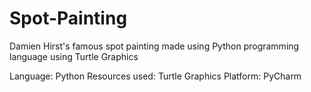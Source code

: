 # Spot-Painting
Damien Hirst's famous spot painting made using Python programming language using Turtle Graphics

Language: Python
Resources used: Turtle Graphics
Platform: PyCharm

